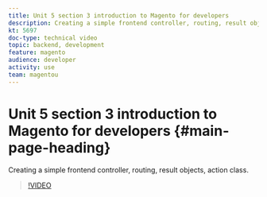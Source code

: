 ```yaml
---
title: Unit 5 section 3 introduction to Magento for developers
description: Creating a simple frontend controller, routing, result objects, action class.
kt: 5697
doc-type: technical video
topic: backend, development
feature: magento
audience: developer
activity: use
team: magentou
---
```


# Unit 5 section 3 introduction to Magento for developers {#main-page-heading}

Creating a simple frontend controller, routing, result objects, action class.

>[!VIDEO](https://video.tv.adobe.com/v/36199?quality=12&learn=on)